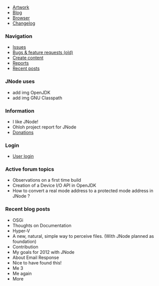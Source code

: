<!-- TODO: Complete with your own sidebar structure and enable sidebar in index.html - or delete this file. -->
<!-- slide:break -->

- [Artwork](/artwork/)
- [Blog](/blog/)
- [Browser](/browser/)
- [Changelog](/changelog/)

### Navigation
- [Issues](/issues/)
- [Bugs & feature requests (old)](/bugs-and-features/)
- [Create content](/create-content/)
- [Reports](/reports/)
- [Recent posts](/recent-posts/)

### JNode uses
- add img OpenJDK
- add img GNU Classpath

### Information
- I like JNode!
- Ohloh project report for JNode
- [Donations](/donations/)

### Login
- [User login](/user-login/)

### Active forum topics
- Observations on a first time build
- Creation of a Device I/O API in OpenJDK
- How to convert a real mode address to a protected mode address in JNode ?

### Recent blog posts
- OSGi
- Thoughts on Documentation
- Hyper-V
- A new, natural, simple way to perceive files. (With JNode planned as foundation)
- Contribution
- My goals for 2012 with JNode
- About Email Response
- Nice to have found this!
- Me 3
- Me again
- More
